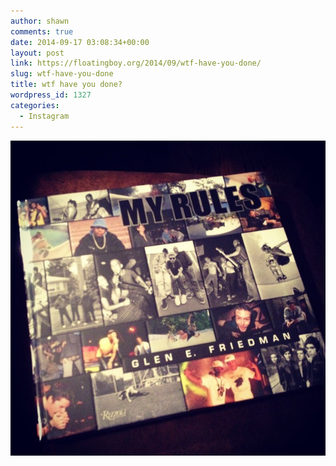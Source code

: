 ```yaml
---
author: shawn
comments: true
date: 2014-09-17 03:08:34+00:00
layout: post
link: https://floatingboy.org/2014/09/wtf-have-you-done/
slug: wtf-have-you-done
title: wtf have you done?
wordpress_id: 1327
categories:
  - Instagram
---
```


[![wtf have you done?](/assets/media/2014/09/10632432_1479684318948818_2137594296_n.jpg)](/assets/media/2014/09/10632432_1479684318948818_2137594296_n.jpg)

